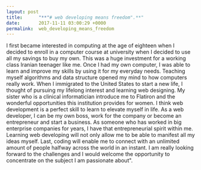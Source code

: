 ```yaml
---
layout: post
title:      "**"# web developing means freedom".**"
date:       2017-11-11 03:00:29 +0000
permalink:  web_developing_means_freedom
---
```


I first became interested in computing at the age of eighteen when I decided to enroll in a computer course at university when I decided to use all my savings to buy my own. This was a huge investment for a working class Iranian teenager like me. Once I had my own computer, I was able to learn and improve my skills by using it for my everyday needs. Teaching myself algorithms and data structure opened my mind to how computers really work. When I immigrated to the United States to start a new life, I thought of pursuing my lifelong interest and learning web designing. My sister who is a clinical informatician introduce me to Flatiron and the wonderful opportunities this institution provides for women. I think web development is a perfect skill to learn to elevate myself in life.  As a web developer, I can be my own boss, work for the company or become an entrepreneur and start a business. As someone who has worked in big enterprise companies for years, I have that entrepreneurial spirit within me. Learning web developing will not only allow me to be able to manifest all my ideas myself. Last, coding will enable me to connect with an unlimited amount of people halfway across the world in an instant. I am really looking forward to the challenges and I would welcome the opportunity to concentrate on the subject I am passionate about".











